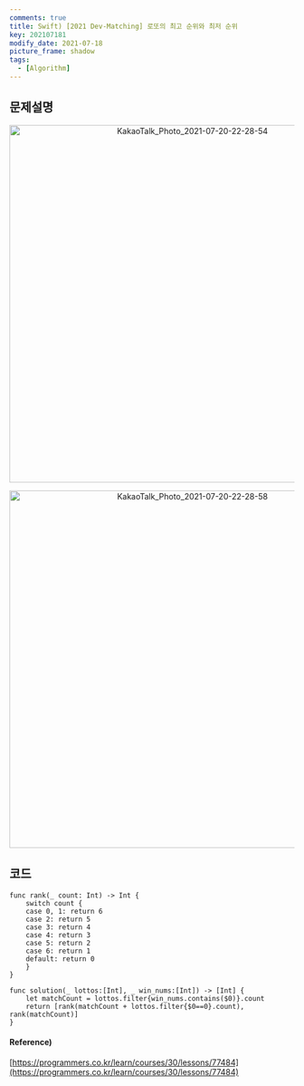 ```yaml
---
comments: true
title: Swift) [2021 Dev-Matching] 로또의 최고 순위와 최저 순위
key: 202107181
modify_date: 2021-07-18
picture_frame: shadow
tags:
  - [Algorithm]
---
```

 
## 문제설명
 
<p style="text-align:center"><img width="631" alt="KakaoTalk_Photo_2021-07-20-22-28-54" src="https://user-images.githubusercontent.com/50580583/126332499-253339c4-3b49-46e6-a994-7572eddae988.png"></p>   
<p style="text-align:center"><img width="631" alt="KakaoTalk_Photo_2021-07-20-22-28-58" src="https://user-images.githubusercontent.com/50580583/126332500-168191af-3313-4ef4-a94d-0ed5ab34026f.png"></p>   
 
## 코드
 
```
func rank(_ count: Int) -> Int {
    switch count {
    case 0, 1: return 6
    case 2: return 5
    case 3: return 4
    case 4: return 3
    case 5: return 2
    case 6: return 1
    default: return 0
    }
}
 
func solution(_ lottos:[Int], _ win_nums:[Int]) -> [Int] {
    let matchCount = lottos.filter{win_nums.contains($0)}.count
    return [rank(matchCount + lottos.filter{$0==0}.count), rank(matchCount)]
}
```
 
#### Reference)
 
[https://programmers.co.kr/learn/courses/30/lessons/77484](https://programmers.co.kr/learn/courses/30/lessons/77484)   
